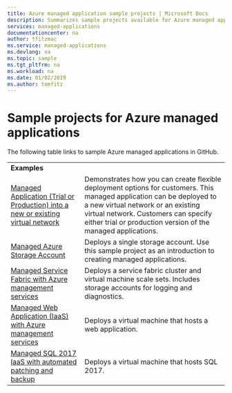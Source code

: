 ```yaml
---
title: Azure managed application sample projects | Microsoft Docs
description: Summarizes sample projects available for Azure managed applications
services: managed-applications
documentationcenter: na
author: tfitzmac
ms.service: managed-applications
ms.devlang: na
ms.topic: sample
ms.tgt_pltfrm: na
ms.workload: na
ms.date: 01/02/2019
ms.author: tomfitz
---
```

# Sample projects for Azure managed applications

The following table links to sample Azure managed applications in GitHub.

|  |  |
| --- | --- |
| **Examples** | |
| [Managed Application (Trial or Production) into a new or existing virtual network](https://github.com/Azure/azure-managedapp-samples/tree/master/samples/201-managed-app-using-existing-vnet) | Demonstrates how you can create flexible deployment options for customers. This managed application can be deployed to a new virtual network or an existing virtual network. Customers can specify either trial or production version of the managed applications. |
| [Managed Azure Storage Account](https://github.com/Azure/azure-managedapp-samples/tree/master/samples/201-managed-storage-account) | Deploys a single storage account. Use this sample project as an introduction to creating managed applications. |
| [Managed Service Fabric with Azure management services](https://github.com/Azure/azure-managedapp-samples/tree/master/samples/201-managed-service-fabric) | Deploys a service fabric cluster and virtual machine scale sets. Includes storage accounts for logging and diagnostics. |
| [Managed Web Application (IaaS) with Azure management services](https://github.com/Azure/azure-managedapp-samples/tree/master/samples/201-managed-web-app) | Deploys a virtual machine that hosts a web application. |
| [Managed SQL 2017 IaaS with automated patching and backup](https://github.com/Azure/azure-managedapp-samples/tree/master/samples/201-managed-sql-iaas) | Deploys a virtual machine that hosts SQL 2017. |
